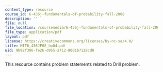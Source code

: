 ```yaml
---
content_type: resource
course_id: 6-436j-fundamentals-of-probability-fall-2008
description: ''
file: null
file_location: /coursemedia/6-436j-fundamentals-of-probability-fall-2008/9b92f396fe26d06524128001b7128cd0_MIT6_436JF08_hw04.pdf
file_type: application/pdf
layout: pdf
license: https://creativecommons.org/licenses/by-nc-sa/4.0/
title: MIT6_436JF08_hw04.pdf
uid: 9b92f396-fe26-d065-2412-8001b7128cd0
---
```

This resource contains problem statements related to Drill problem.